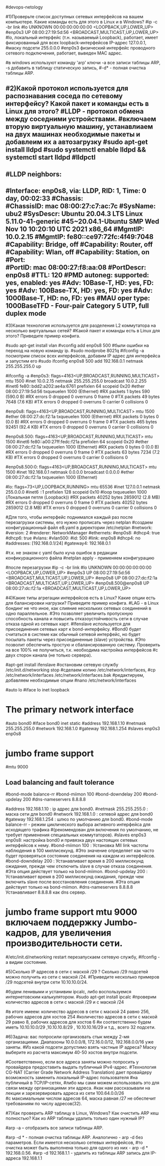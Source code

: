 
#devops-netology

#1)Проверьте список доступных сетевых интерфейсов на вашем компьютере. Какие команды есть для этого в Linux и в Windows?
#ip -c -br link
#lo               UNKNOWN        00:00:00:00:00:00 <LOOPBACK,UP,LOWER_UP> 
#enp0s3           UP             08:00:27:19:5d:56 <BROADCAST,MULTICAST,UP,LOWER_UP>
#lo, локальный интерфейс  (т.н. называемый Loopback), работает, имеет фиксированный для всех loopback-интерфейсов IP-адрес 127.0.0.1, 
#маску подсети 255.0.0.0
#enp0s3  физический интерфейс проводного сетевого подключения, работает, выведен MAC адрес.


#в windows используют команду 'arp' ключи -а все записи таблицы ARP, -s добавить в таблицу статическую запись,
#-d* - полная очистка таблицы ARP.

#2)Какой протокол используется для распознавания соседа по сетевому интерфейсу? Какой пакет и команды есть в Linux для этого?
#LLDP - протокол обмена между соседними устройствами.
#включаем вторую виртуальную машину, устанавлиаем на двух машинах необходимые пакеты и добавлеим их а автозагрузку
#sudo apt-get install lldpd
#sudo systemctl enable lldpd && systemctl start lldpd
#lldpctl
-------------------------------------------------------------------------------
#LLDP neighbors:
-------------------------------------------------------------------------------
#Interface:    enp0s8, via: LLDP, RID: 1, Time: 0 day, 00:02:33
#Chassis:     
#ChassisID:    mac 08:00:27:c7:ac:7c
#SysName:      ubu2
#SysDescr:     Ubuntu 20.04.3 LTS Linux 5.11.0-41-generic #45~20.04.1-Ubuntu SMP Wed Nov 10 10:20:10 UTC 2021 x86_64
#MgmtIP:       10.0.2.15
#MgmtIP:       fe80::ce97:72fc:4f49:7048
#Capability:   Bridge, off
#Capability:   Router, off
#Capability:   Wlan, off
#Capability:   Station, on
#Port:        
#PortID:       mac 08:00:27:f8:aa:08
#PortDescr:    enp0s8
#TTL:          120
#PMD autoneg:  supported: yes, enabled: yes
#Adv:          10Base-T, HD: yes, FD: yes
#Adv:          100Base-TX, HD: yes, FD: yes
#Adv:          1000Base-T, HD: no, FD: yes
#MAU oper type: 1000BaseTFD - Four-pair Category 5 UTP, full duplex mode
-------------------------------------------------------------------------------

#3)Какая технология используется для разделения L2 коммутатора на несколько виртуальных сетей? 
#Какой пакет и команды есть в Linux для этого? Приведите пример конфига.

#sudo apt-get install vlan
#vconfig add enp0s8 500
#были ошибки на переход на новую команду ip. 
#sudo modprobe 8021q
#ifconfig -a посмотрим список всех интерфейсов, добавим IP адрес для интерфейса и запустим его
#sudo ifconfig enp0s8 500 add 192.168.0.1 netmask 255.255.255.0 up

#ifconfig -a
#enp0s3: flags=4163<UP,BROADCAST,RUNNING,MULTICAST>  mtu 1500
#inet 10.0.2.15  netmask 255.255.255.0  broadcast 10.0.2.255
#inet6 fe80::bdd2:a202:ae4a:6761  prefixlen 64  scopeid 0x20<link>
#ether 08:00:27:19:5d:56  txqueuelen 1000  (Ethernet)
#RX packets 1  bytes 590 (590.0 B)
#RX errors 0  dropped 0  overruns 0  frame 0
#TX packets 49  bytes 7648 (7.6 KB)
#TX errors 0  dropped 0 overruns 0  carrier 0  collisions 0

#enp0s8: flags=4163<UP,BROADCAST,RUNNING,MULTICAST>  mtu 1500
#ether 08:00:27:dc:f2:1a  txqueuelen 1000  (Ethernet)
#RX packets 0  bytes 0 (0.0 B)
#RX errors 0  dropped 0  overruns 0  frame 0
#TX packets 465  bytes 92451 (92.4 KB)
#TX errors 0  dropped 0 overruns 0  carrier 0  collisions 0

#enp0s8.500: flags=4163<UP,BROADCAST,RUNNING,MULTICAST>  mtu 1500
#inet6 fe80::a00:27ff:fedc:f21a  prefixlen 64  scopeid 0x20<link>
#ether 08:00:27:dc:f2:1a  txqueuelen 1000  (Ethernet)
#RX packets 0  bytes 0 (0.0 B)
#RX errors 0  dropped 0  overruns 0  frame 0
#TX packets 63  bytes 7234 (7.2 KB)
#TX errors 0  dropped 0 overruns 0  carrier 0  collisions 0

#enp0s8.500:0: flags=4163<UP,BROADCAST,RUNNING,MULTICAST>  mtu 1500
#inet 192.168.0.1  netmask 0.0.0.0  broadcast 0.0.0.0
#ether 08:00:27:dc:f2:1a  txqueuelen 1000  (Ethernet)

#lo: flags=73<UP,LOOPBACK,RUNNING>  mtu 65536
#inet 127.0.0.1  netmask 255.0.0.0
#inet6 ::1  prefixlen 128  scopeid 0x10<host>
#loop  txqueuelen 1000  (Локальная петля (Loopback))
#RX packets 40252  bytes 2859012 (2.8 MB)
#RX errors 0  dropped 0  overruns 0  frame 0
#TX packets 40252  bytes 2859012 (2.8 MB)
#TX errors 0  dropped 0 overruns 0  carrier 0  collisions 0

#Для того, чтобы интерфейс поднимался каждый раз после перезагрузки системы, его нужно прописать через netplan
#создаем конфигурационный файл e8.yaml в директории /etc/netplan
#network:
#version: 2
#renderer: NetworkManager
#ethernets:
#enp0s8:
#dhcp4: true
#dhcp6: true
#vlans:
#vlan500:
#id: 500
#link: enp0s8
#dhcp4: no
#addresses: [192.168.0.1/24]
#gateway4: 192.168.0.1

#т.к. не знаком с yaml было куча ошибок в редакции конфикурационного файла
#netplan apply - применяем конфигурацию

#после перезагрузки
#ip -c -br link
#lo               UNKNOWN        00:00:00:00:00:00 <LOOPBACK,UP,LOWER_UP> 
#enp0s3           UP             08:00:27:19:5d:56 <BROADCAST,MULTICAST,UP,LOWER_UP> 
#enp0s8           UP             08:00:27:dc:f2:1a <BROADCAST,MULTICAST,UP,LOWER_UP> 
#enp0s8.500@enp0s8 UP             08:00:27:dc:f2:1a <BROADCAST,MULTICAST,UP,LOWER_UP>


#4)Какие типы агрегации интерфейсов есть в Linux? Какие опции есть для балансировки нагрузки? Приведите пример конфига.
#LAG - в Linux бондинг не что иное, как слияние нескольких сетевых соединений в одно параллельное. 
#Это позволяет увеличить пропускную способность канала и повысить отказоустойчивость сети в случае отказа одной из сетевых карт. 
#Ifenslave используется для присоединения сетевых карт к bond-интерфейсу.
#Bond0 будет считаться в системе как обычный сетевой интерфейс, но будет посылать пакеты через присоединенные (slave) устройства. 
#Это позволит обеспечить простую и сбалансированную систему. Проверить на все 100% не получиться, т.к. необходима настройка интерфейсов
#с двух сторон канала (не только сервера).

#apt-get install ifenslave 
#остановим сетевую службу  /etc/init.d/networking stop
#сделаем копию  /etc/network/interfaces, 
#cp /etc/network/interfaces /etc/network/interfaces.bak
#редактируем, добавляем необходимые опции
#nano /etc/network/interfaces

#auto lo
#iface lo inet loopback
#
# The primary network interface
#auto bond0
#iface bond0 inet static
#address 192.168.1.10
#netmask 255.255.255.0
#network 192.168.1.0
#gateway 192.168.1.254
#slaves enp0s3 enp0s8
# jumbo frame support
#mtu 9000
## Load balancing and fault tolerance
#bond-mode balance-rr
#bond-miimon 100
#bond-downdelay 200
#bond-updelay 200
#dns-nameservers 8.8.8.8

#address 192.168.1.10 : ip адрес для bond0.
#netmask 255.255.255.0 : маска сети для bond0
#network 192.168.1.0 : сетевой адрес для bond0
#gateway 192.168.1.254  : шлюз по умолчанию для bond0.
#bond-mode balance-rr  - режим циклического выбора активного интерфейса для исходящего трафика 
#(рекомендован для включения по умолчанию, не требует применения специальных коммутаторов).
#slaves enp0s3 enp0s8: настройка bond0 и привязка двух настоящих сетевых интерфейсов к нему.
#bond-miimon 100 : Установка MII link частоты наблюдения в 100 миллисекунд. 
#Это значение определяет как часто будет проверяться состояние соединения на каждом из интерфейсов.
#bond-downdelay 200 : Устанавливает время в 200 миллисекунд ожидания, прежде чем отключить slave в случае отказа соединения. 
#Эта опция действует только на bond-miimon.
#bond-updelay 200 : Устанавливает время в 200 миллисекунд ожидания, прежде чем включить slave после восстановления соединения.
#Эта опция действует только на bond-miimon.
#dns-nameservers 8.8.8.8 Устанавливает 8.8.8.8 как dns сервер.
# jumbo frame support mtu 9000 включаем поддержку Jumbo-кадров, для увеличения производительности сети.

#/etc/init.d/networking restart   перезапускаем сетевую службу, 
#ifconfig -a видим состояние.


#5)Сколько IP адресов в сети с маской /29 ? Сколько /29 подсетей можно получить из сети с маской /24. 
#Приведите несколько примеров /29 подсетей внутри сети 10.10.10.0/24.

#будем ленивыми и устанивим ipcalc, либо воспользуемся интернетовским калькулятором.
#sudo apt-get install ipcalc
#проверим количество адресов в сети с маской /29 и с маской /24

#в итоге имеем: количество адресов в сети с маской 24 равно 256, рабочих адресов для хостов 254
#количество адресов в сети с маской 29 равно 8, рабочих адресов для хостов 6
#и соответственно будем иметь 10.10.10.0/29 ,10.10.10.8/29 , 10.10.10.16/29 и т.д., всего 32 подсети.


#6)Задача: вас попросили организовать стык между 2-мя организациями. Диапазоны 10.0.0.0/8, 172.16.0.0/12, 192.168.0.0/16 уже заняты. 
#Из какой подсети допустимо взять частные IP адреса? Маску выберите из расчета максимум 40-50 хостов внутри подсети. 

#Соответственно, если все адреса заняты можно попросить у провайдера предоставить выдать публичный IPv4-адрес.
#Технология CG-NAT (Carrier Grade Network Address Translation) дает провайдеру возможность заменить локальный IP-адрес пользователя
#на публичный в TCP/IP-сетях,
#либо мы сами можем использовать это для связи между организациями эти адреса.
#как нам рассказывали на лекции и зарезервировать адреса из сети 100.64.0.0/26  
#с максимальным числом адресов 64, маска равная /27 не обеспечит требованиям по числу адресов(32).


#7)Как проверить ARP таблицу в Linux, Windows? Как очистить ARP кеш полностью? Как из ARP таблицы удалить только один нужный IP?

#arp -a – отобразить все записи таблицы ARP.

#arp -d * - полная очистка таблицы ARP. Аналогично - arp -d без параметров. Если имеется несколько сетевых интерфейсов,
#то очистка может быть выполнена только для одного из них - arp -d * 192.168.0.56.
#arp -d 192.168.1.1 - удалить из таблицы ARP запись для IP-адреса 192.168.1.1
